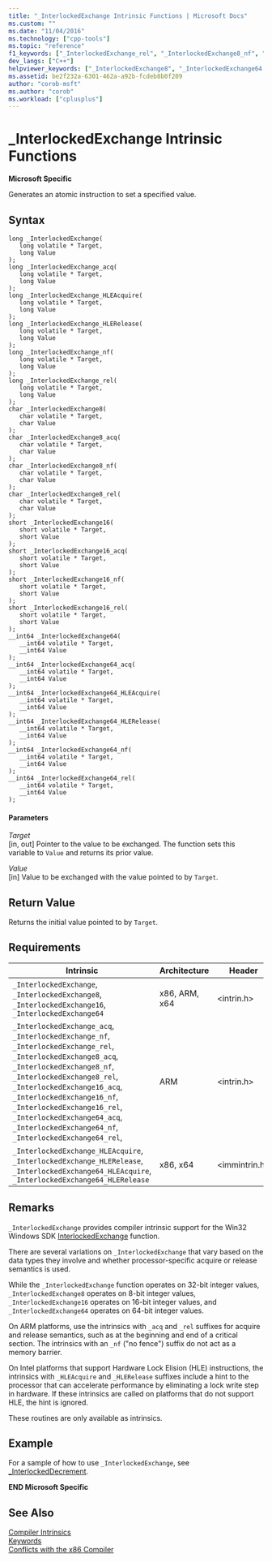 ```yaml
---
title: "_InterlockedExchange Intrinsic Functions | Microsoft Docs"
ms.custom: ""
ms.date: "11/04/2016"
ms.technology: ["cpp-tools"]
ms.topic: "reference"
f1_keywords: ["_InterlockedExchange_rel", "_InterlockedExchange8_nf", "_InterlockedExchange_acq_cpp", "_InterlockedExchange_nf", "_InterlockedExchange64_nf", "_InterlockedExchange_HLEAcquire", "_InterlockedExchange_cpp", "_InterlockedExchange64_acq_cpp", "_InterlockedExchange64_acq", "_InterlockedExchange64_HLERelease", "_InterlockedExchange8_acq", "_InterlockedExchange16_acq", "_InterlockedExchange", "_InterlockedExchange64_HLEAcquire", "_InterlockedExchange8", "_InterlockedExchange64_rel", "_InterlockedExchange_acq", "_InterlockedExchange16", "_InterlockedExchange16_rel", "_InterlockedExchange16_nf", "_InterlockedExchange64", "_InterlockedExchange_HLERelease", "_InterlockedExchange64_cpp", "_InterlockedExchange8_rel"]
dev_langs: ["C++"]
helpviewer_keywords: ["_InterlockedExchange8", "_InterlockedExchange64 intrinsic", "_InterlockedExchange_acq intrinsic", "InterlockedExchange64 intrinsic", "_InterlockedExchange64_acq intrinsic", "InterlockedExchange64_acq intrinsic", "_InterlockedExchange16_acq", "_InterlockedExchange8_acq", "_InterlockedExchange16", "_InterlockedExchange8_rel", "InterlockedExchange_acq intrinsic", "InterlockedExchange intrinsic", "_InterlockedExchange16_rel", "_InterlockedExchange16_nf", "_InterlockedExchange intrinsic", "_InterlockedExchange8_nf"]
ms.assetid: be2f232a-6301-462a-a92b-fcdeb8b0f209
author: "corob-msft"
ms.author: "corob"
ms.workload: ["cplusplus"]
---
```

# _InterlockedExchange Intrinsic Functions

**Microsoft Specific**

Generates an atomic instruction to set a specified value.

## Syntax

```
long _InterlockedExchange(
   long volatile * Target,
   long Value
);
long _InterlockedExchange_acq(
   long volatile * Target,
   long Value
);
long _InterlockedExchange_HLEAcquire(
   long volatile * Target,
   long Value
);
long _InterlockedExchange_HLERelease(
   long volatile * Target,
   long Value
);
long _InterlockedExchange_nf(
   long volatile * Target,
   long Value
);
long _InterlockedExchange_rel(
   long volatile * Target,
   long Value
);
char _InterlockedExchange8(
   char volatile * Target,
   char Value
);
char _InterlockedExchange8_acq(
   char volatile * Target,
   char Value
);
char _InterlockedExchange8_nf(
   char volatile * Target,
   char Value
);
char _InterlockedExchange8_rel(
   char volatile * Target,
   char Value
);
short _InterlockedExchange16(
   short volatile * Target,
   short Value
);
short _InterlockedExchange16_acq(
   short volatile * Target,
   short Value
);
short _InterlockedExchange16_nf(
   short volatile * Target,
   short Value
);
short _InterlockedExchange16_rel(
   short volatile * Target,
   short Value
);
__int64 _InterlockedExchange64(
   __int64 volatile * Target,
   __int64 Value
);
__int64 _InterlockedExchange64_acq(
   __int64 volatile * Target,
   __int64 Value
);
__int64 _InterlockedExchange64_HLEAcquire(
   __int64 volatile * Target,
   __int64 Value
);
__int64 _InterlockedExchange64_HLERelease(
   __int64 volatile * Target,
   __int64 Value
);
__int64 _InterlockedExchange64_nf(
   __int64 volatile * Target,
   __int64 Value
);
__int64 _InterlockedExchange64_rel(
   __int64 volatile * Target,
   __int64 Value
);
```

#### Parameters

*Target*<br/>
[in, out] Pointer to the value to be exchanged. The function sets this variable to `Value` and returns its prior value.

*Value*<br/>
[in] Value to be exchanged with the value pointed to by `Target`.

## Return Value

Returns the initial value pointed to by `Target`.

## Requirements

|Intrinsic|Architecture|Header|
|---------------|------------------|------------|
|`_InterlockedExchange`, `_InterlockedExchange8`, `_InterlockedExchange16`, `_InterlockedExchange64`|x86, ARM, x64|\<intrin.h>|
|`_InterlockedExchange_acq`, `_InterlockedExchange_nf`, `_InterlockedExchange_rel`, `_InterlockedExchange8_acq`, `_InterlockedExchange8_nf`, `_InterlockedExchange8_rel`, `_InterlockedExchange16_acq`, `_InterlockedExchange16_nf`, `_InterlockedExchange16_rel`, `_InterlockedExchange64_acq`, `_InterlockedExchange64_nf`, `_InterlockedExchange64_rel`,|ARM|\<intrin.h>|
|`_InterlockedExchange_HLEAcquire`, `_InterlockedExchange_HLERelease`, `_InterlockedExchange64_HLEAcquire`, `_InterlockedExchange64_HLERelease`|x86, x64|\<immintrin.h>|

## Remarks

`_InterlockedExchange` provides compiler intrinsic support for the Win32 Windows SDK [InterlockedExchange](/windows/desktop/api/winbase/nf-winbase-interlockedexchange) function.

There are several variations on `_InterlockedExchange` that vary based on the data types they involve and whether processor-specific acquire or release semantics is used.

While the `_InterlockedExchange` function operates on 32-bit integer values, `_InterlockedExchange8` operates on 8-bit integer values, `_InterlockedExchange16` operates on 16-bit integer values, and `_InterlockedExchange64` operates on 64-bit integer values.

On ARM platforms, use the intrinsics with `_acq` and `_rel` suffixes for acquire and release semantics, such as at the beginning and end of a critical section. The intrinsics with an `_nf` ("no fence") suffix do not act as a memory barrier.

On Intel platforms that support Hardware Lock Elision (HLE) instructions, the intrinsics with `_HLEAcquire` and `_HLERelease` suffixes include a hint to the processor that can accelerate performance by eliminating a lock write step in hardware. If these intrinsics are called on platforms that do not support HLE, the hint is ignored.

These routines are only available as intrinsics.

## Example

For a sample of how to use `_InterlockedExchange`, see [_InterlockedDecrement](../intrinsics/interlockeddecrement-intrinsic-functions.md).

**END Microsoft Specific**

## See Also

[Compiler Intrinsics](../intrinsics/compiler-intrinsics.md)<br/>
[Keywords](../cpp/keywords-cpp.md)<br/>
[Conflicts with the x86 Compiler](../build/conflicts-with-the-x86-compiler.md)